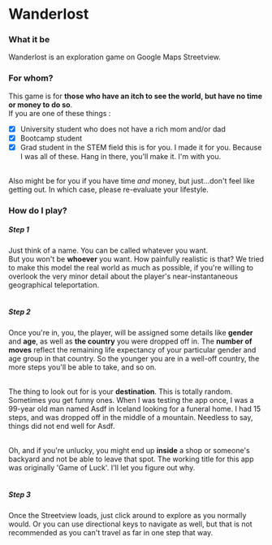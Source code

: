 # Wanderlost

### What it be
Wanderlost is an exploration game on Google Maps Streetview. 

### For whom?
This game is for __those who have an itch to see the world, but have no time or money to do so__.<br/>
If you are one of these things : 
 - [x] University student who does not have a rich mom and/or dad
 - [x] Bootcamp student
 - [x] Grad student in the STEM field
this is for you. I made it for you. Because I was all of these. Hang in there, you'll make it. I'm with you.<br /><br />

Also might be for you if you have time _and_ money, but just...don't feel like getting out. In which case, please re-evaluate your lifestyle.

### How do I play?
##### Step 1
Just think of a name. You can be called whatever you want.<br /> But you won't be **whoever** you want. How painfully realistic is that? We tried to make this model the real world as much as possible, if you're willing to overlook the very minor detail about the player's near-instantaneous geographical teleportation.<br /><br />

##### Step 2
Once you're in, you, the player, will be assigned some details like **gender** and **age**, as well as **the country** you were dropped off in. The **number of moves** reflect the remaining life expectancy of your particular gender and age group in that country. So the younger you are in a well-off country, the more steps you'll be able to take, and so on.<br /><br />

The thing to look out for is your **destination**. This is totally random. Sometimes you get funny ones. When I was testing the app once, I was a 99-year old man named Asdf in Iceland looking for a funeral home. I had 15 steps, and was dropped off in the middle of a mountain. Needless to say, things did not end well for Asdf.<br /><br />

Oh, and if you're unlucky, you might end up **inside** a shop or someone's backyard and not be able to leave that spot. The working title for this app was originally 'Game of Luck'. I'll let you figure out why.<br /><br />

##### Step 3
Once the Streetview loads, just click around to explore as you normally would. Or you can use directional keys to navigate as well, but that is not recommended as you can't travel as far in one step that way.
